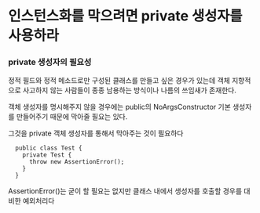 # 인스턴스화를 막으려면 private 생성자를 사용하라

### private 생성자의 필요성

정적 필드와 정적 메소드로만 구성된 클래스를 만들고 싶은 경우가 있는데 객체 지향적으로 사고하지 않는 사람들이 종종 남용하는 방식이나 나름의 쓰임새가 존재한다.

객체 생성자를 명시해주지 않을 경우에는 public의 NoArgsConstructor 기본 생성자를 만들어주기 때문에 막아줄 필요는 있다.

그것을 private 객체 생성자를 통해서 막아주는 것이 필요하다

```
  public class Test {
    private Test {
      throw new AssertionError();
    }
  }
```

AssertionError()는 굳이 할 필요는 없지만 클래스 내에서 생성자를 호출할 경우를 대비한 예외처리다
